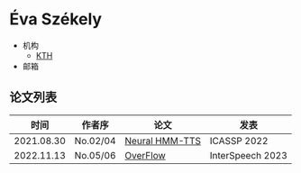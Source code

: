 # Éva Székely

- 机构
  - [KTH](../Models/TTS2_Acoustic/2021.08.30_Neural_HMM_TTS.md)
- 邮箱

## 论文列表

| 时间 | 作者序 | 论文 | 发表 |
|:-:|:-:|---|---|
| 2021.08.30 | No.02/04 | [Neural HMM-TTS](../Models/TTS2_Acoustic/2021.08.30_Neural_HMM_TTS.md) | ICASSP 2022 |
| 2022.11.13 | No.05/06 | [OverFlow](../Models/TTS2_Acoustic/2022.11.13_OverFlow.md) | InterSpeech 2023 |
